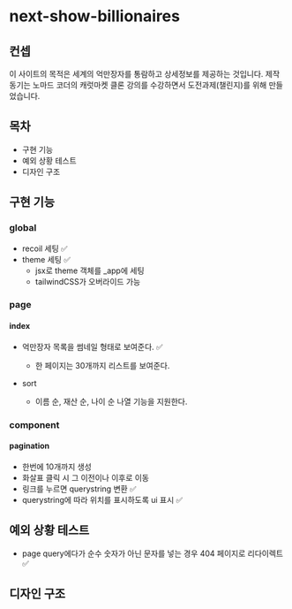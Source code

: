 # next-show-billionaires

## 컨셉

이 사이트의 목적은 세계의 억만장자를 통람하고 상세정보를 제공하는 것입니다. 제작 동기는 노마드 코더의 캐럿마켓 클론 강의를 수강하면서 도전과제(챌린지)를 위해 만들었습니다.

## 목차

- 구현 기능
- 예외 상황 테스트
- 디자인 구조

## 구현 기능

### global

- recoil 세팅 ✅
- theme 세팅 ✅
  - jsx로 theme 객체를 \_app에 세팅
  - tailwindCSS가 오버라이드 가능

### page

#### index

- 억만장자 목록을 썸네일 형태로 보여준다. ✅

  - 한 페이지는 30개까지 리스트를 보여준다.

- sort
  - 이름 순, 재산 순, 나이 순 나열 기능을 지원한다.

### component

#### pagination

- 한번에 10개까지 생성
- 화살표 클릭 시 그 이전이나 이후로 이동
- 링크를 누르면 querystring 변환 ✅
- querystring에 따라 위치를 표시하도록 ui 표시 ✅

## 예외 상황 테스트

- page query에다가 순수 숫자가 아닌 문자를 넣는 경우 404 페이지로 리다이렉트 ✅

## 디자인 구조
